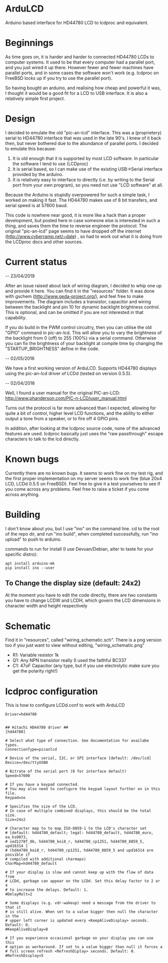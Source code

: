 # ArduLCD
Arduino based interface for HD44780 LCD to lcdproc and equivalent.

# Beginnings

As time goes on, it is harder and harder to connected HD44780 LCDs to computer systems. It used to be that every computer had a parallel port, and you just wired it up there.  However fewer and fewer machines have parallel ports, and in some cases the software won't work (e.g. lcdproc on FreeBSD locks up if you try to use the parallel port). 

So having bought an arduino, and realising how cheap and powerful it was, I thought it would be a good fit for a LCD to USB interface. It is also a relatively simple first project. 

# Design

I decided to emulate the old "pic-an-lcd" interface. This was a (proprietery) serial to HD44780 interface that was used in the late 90's. I knew of it back then, but never bothered due to the abundance of parallel ports.  I decided to emulate this because:

1. It is old enough that it is supported by most LCD software. In particular the software I tend to use (LCDproc)
2. It is serial based, so I can make use of the existing USB->Serial interface provided by the arduino.
3. It is relatively easy to interface to directly (i.e. by writing to the Serial port from your own program), so you need not use "LCD software" at all.

Because the Arduino is stupidly overpowered for such a simple task, I worked on making it fast. The HD44780 makes use of 8 bit transfers, and serial speed is at 57600 baud.

This code is nowhere near good, it is more like a hack than a proper development, but posted here in case someone else is interested in such a thing, and saves them the time to reverse engineer the protocol. The original "pic-an-lcd" page seems to have dropped off the internet (http://www.cyberramp.net/~dale) , so had to work out what it is doing from the LCDproc docs and other sources.


# Current status

-- 23/04/2019

After an issue raised about lack of wiring diagram, I decided to whip one up and provide it here. You can find it in the "resources" folder. It was done with gschem (http://www.geda-project.org/), and feel free to make improvements. The diagram includes a transistor, capacitor and wiring between the backlight and pin 10 for dynamic backlight brightness control. This is optional, and can be omitted if you are not interested in that capability.

If you do build in the PWM control circuitry, then you can utilise the old "GPIO" command in pic-an-lcd. This will allow you to vary the brightness of the backlight from 0 (off) to 255 (100%) via a serial command. Otherwise you can fix the brightness of your backlight at compile time by changing the "STARTUP_BRIGHTNESS" define in the code.


-- 02/05/2016

We have a first working version of ArduLCD. Supports HD44780 displays using the pic-an-lcd driver of LCDd (tested on version 0.5.5).

-- 02/04/2016

Well, I found a user manual for the original PIC-an-LCD: http://www.phanderson.com/PIC-n-LCD/user_manual.html

Turns out the protocol is far more advanced than I expected, allowing for quite a bit of control, higher level LCD functions, and the ability to either output a tone from a speaker, or to fire off 4 GPIO pins.

In addition, after looking at the lcdproc source code, none of the advanced features are used. lcdproc basically just uses the "raw passthrough" escape characters to talk to the lcd directly.

# Known bugs

Currently there are no known bugs. It seems to work fine on my test rig, and the first proper implementation on my server seems to work fine (blue 20x4 LCD, LCDd 0.5.5 on FreeBSD). Feel free to give it a test yourselves to see if you come across any problems. Feel free to raise a ticket if you come across anything. 

# Building

I don't know about you, but I use "ino" on the command line. cd to the root of the repo dir, and run "ino build", when completed successfully, run "ino upload" to push to arduino.

commands to run for install (I use Devuan/Debian, alter to taste for your specific distro):
```
apt install arduino-mk
pip install ino --user 
```


## To Change the display size (default: 24x2)

At the moment you have to edit the code directly, there are two constants you have to change LCDW and LCDH, which govern the LCD dimensions in character width and height respectively

# Schematic

Find it in "resources", called "wiring_schematic.sch". There is a png version too if you just want to view without editing, "wiring_schematic.png"

- R1: Variable resistor 1k
- Q1: Any NPN transistor really (I used the faithful BC337
- C1: 47uF Capacitor (any type, but if you use electrolytic make sure you get the polarity right!) 

# lcdproc configuration

This is how to configure LCDd.conf to work with ArduLCD

```
Driver=hd44780


## Hitachi HD44780 driver ##
[hd44780]

# Select what type of connection. See documentation for availabe types.
ConnectionType=picanlcd

# Device of the serial, I2C, or SPI interface [default: /dev/lcd]
Device=/dev/ttyUSB0

# Bitrate of the serial port (0 for interface default)
Speed=57600

# If you have a keypad connected.
# You may also need to configure the keypad layout further on in this file.
Keypad=no

# Specifies the size of the LCD.
# In case of multiple combined displays, this should be the total size.
Size=24x2

# Character map to to map ISO-8859-1 to the LCD's character set
# [default: hd44780_default; legal: hd44780_default, hd44780_euro, ea_ks0073,
# sed1278f_0b, hd44780_koi8_r, hd44780_cp1251, hd44780_8859_5, upd16314 ]
# (hd44780_koi8_r, hd44780_cp1251, hd44780_8859_5 and upd16314 are possible if
# compiled with additional charmaps)
CharMap=hd44780_default

# If your display is slow and cannot keep up with the flow of data from
# LCDd, garbage can appear on the LCDd. Set this delay factor to 2 or 4
# to increase the delays. Default: 1.
#DelayMult=2

# Some displays (e.g. vdr-wakeup) need a message from the driver to that it
# is still alive. When set to a value bigger then null the character in the
# upper left corner is updated every <KeepAliveDisplay> seconds. Default: 0.
#KeepAliveDisplay=0

# If you experience occasional garbage on your display you can use this
# option as workaround. If set to a value bigger than null it forces a
# full screen refresh <RefreshDiplay> seconds. Default: 0.
#RefreshDisplay=5



```
